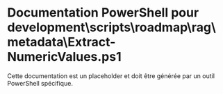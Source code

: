 # Documentation PowerShell pour development\scripts\roadmap\rag\metadata\Extract-NumericValues.ps1

Cette documentation est un placeholder et doit être générée par un outil PowerShell spécifique.
